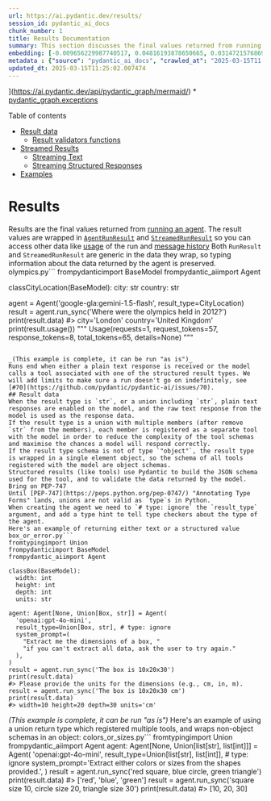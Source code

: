 ```yaml
---
url: https://ai.pydantic.dev/results/
session_id: pydantic_ai_docs
chunk_number: 1
title: Results Documentation
summary: This section discusses the final values returned from running an agent, encapsulated in `AgentRunResult` and `StreamedRunResult`. It includes an overview of result data, validation functions, streamed results, and relevant examples.
embedding: [-0.009656229987740517, 0.04816193878650665, 0.031472157686948776, -0.023277850821614265, 0.012216166593134403, 0.01804504171013832, -0.005797502584755421, -0.016338417306542397, -0.0017301529878750443, 0.013389470055699348, -0.016024699434638023, -0.04914073646068573, -0.000848606345243752, -0.023277850821614265, 0.022236309945583344, -0.010277391411364079, -0.021382996812462807, 0.017216825857758522, -0.009286043234169483, 0.04926622286438942, 0.049065444618463516, -0.022801000624895096, 0.014857669360935688, 0.007077470887452364, -0.0112687386572361, 0.02886202558875084, -0.030669040977954865, 0.06977081298828125, 0.0011160506401211023, -0.0019089720444753766, -0.006274353712797165, -0.007504126988351345, -0.010509542189538479, -0.030794527381658554, 0.015209033153951168, -0.020328905433416367, 0.011369128711521626, 0.03496069833636284, 0.023993128910660744, 0.045100051909685135, 0.03187371790409088, -0.017166631296277046, 0.03573871776461601, 0.03541245311498642, -0.013966711238026619, 0.03460933268070221, 0.007642162498086691, 0.007416286040097475, 0.004410870373249054, 0.007253152783960104, -0.02324020490050316, 0.05195164680480957, -0.005223399493843317, -0.06214119866490364, -0.000978799187578261, -0.0027560098096728325, -0.03611518070101738, 0.02252492867410183, -0.0015717255882918835, -0.053055934607982635, -0.006713558454066515, -0.0051292842254042625, 0.018132882192730904, 0.04073310270905495, -0.050245024263858795, -0.004718313924968243, -0.05993262678384781, 0.02436958998441696, -0.01583646796643734, -0.003090119222179055, 0.032199982553720474, 0.009493096731603146, -0.03696849197149277, 0.0008760566124692559, -0.035111282020807266, -0.032325468957424164, 0.040858589112758636, 0.08824250847101212, -0.01148206740617752, -0.022449636831879616, -0.0062680793926119804, -0.012987911701202393, 0.032777223736047745, 0.010246019810438156, -0.0050383061170578, -0.03927745297551155, -0.047333724796772, -0.047559600323438644, -0.005035168956965208, -0.03428306803107262, -0.04846310615539551, -0.022010432556271553, -0.004103427287191153, 0.02800871431827545, 0.07243113964796066, 0.018208174034953117, 0.00030528652132488787, -0.013527506031095982, 0.023880189284682274, 0.01412984449416399, 0.03822336345911026, -0.020567331463098526, -0.03955352306365967, 0.013577701523900032, 0.027632253244519234, -0.017091339454054832, 0.02381744608283043, 0.01700349897146225, -0.03706888109445572, -0.03611518070101738, -0.0841265320777893, 0.0006748851737938821, -0.011714218184351921, 0.032902710139751434, -0.06660854071378708, 0.005715935956686735, -0.050947751849889755, 0.016275672242045403, 0.009016245603561401, -0.0014368270058184862, -0.01630077138543129, -0.010302488692104816, 0.01712898537516594, 0.0015701570082455873, 0.04173700138926506, 0.023503728210926056, -0.022098273038864136, -0.038976285606622696, -0.006286902353167534, -0.03024238348007202, 0.018471697345376015, 0.010120532475411892, 0.0021081827580928802, 0.001534863724373281, -0.032174885272979736, -0.010653852485120296, -0.04479888454079628, -0.02324020490050316, -0.032777223736047745, 0.03199920430779457, -0.022562574595212936, -0.005377120804041624, 0.009072715416550636, 0.027858130633831024, -0.03706888109445572, 0.031145891174674034, -0.027356181293725967, 0.03275212645530701, -0.03388150781393051, 0.013753383420407772, 0.027732642367482185, 0.03084472194314003, -0.043920475989580154, -0.01441846415400505, -0.025850336998701096, -0.026051115244627, 0.040155861526727676, 0.04540122300386429, 0.029163194820284843, -0.04301696643233299, 0.009857009164988995, 0.059631455689668655, -0.061488665640354156, -0.011249915696680546, -0.010315037332475185, -0.02921338938176632, -0.029012611135840416, -0.009016245603561401, -0.04407105967402458, -0.05556567385792732, -0.018446600064635277, -0.01448120828717947, -0.019074033945798874, 0.01828346587717533, 0.00991347897797823, -0.03644144535064697, -0.09732776880264282, -0.01924971677362919, -0.026427576318383217, -0.05290535092353821, -0.018019942566752434, -0.015899211168289185, -0.08402614295482635, -0.03192391246557236, -0.006101808976382017, 0.00712766544893384, 0.012667919509112835, 0.004382635932415724, -0.003955979831516743, 0.046154145151376724, 0.02065517194569111, 0.031597644090652466, 0.033605437725782394, 0.030744332820177078, -0.027732642367482185, -0.015108643099665642, 0.05029521882534027, 0.011425597593188286, -0.0024956241250038147, 0.03280232101678848, 0.03498579561710358, 0.027481667697429657, 0.031848616898059845, 0.0037050058599561453, 0.0011536967940628529, -0.05127401649951935, -0.0011513439239934087, -0.007328445091843605, -0.016451355069875717, -0.029338877648115158, 0.021144570782780647, -0.032325468957424164, -0.0018226996762678027, -0.014154941774904728, -0.009819363243877888, -0.012347928248345852, -0.05827619507908821, 0.01687801070511341, 0.004344990011304617, 0.018961096182465553, 0.008708802983164787, 0.045100051909685135, 0.032551344484090805, -0.035713620483875275, -0.02675384283065796, 0.011438146233558655, -0.011074233800172806, -0.033254072070121765, 0.00388696207664907, 0.02426919899880886, 0.01377848070114851, 0.0055935862474143505, -0.009587212465703487, -0.023993128910660744, 0.03280232101678848, -0.07197938114404678, 0.019375203177332878, 0.013439665548503399, -0.0005086147575639188, -0.0365920290350914, -0.021746909245848656, -0.0006015536491759121, 0.03681790828704834, 0.006195924244821072, -0.0053426120430231094, 0.021194767206907272, 0.011218544095754623, -0.018270917236804962, 0.05551547929644585, 0.02813420072197914, 0.04570239037275314, -0.04236443340778351, -0.02449507638812065, -0.0356634259223938, -0.03975430503487587, -0.011946368962526321, -0.010961296036839485, -0.022600222378969193, -0.03744534030556679, -0.0014258468290790915, 0.019086584448814392, 0.01355260331183672, -0.06600619852542877, 0.006782575976103544, -0.025950726121664047, -0.01044052466750145, -0.004630472976714373, -0.014732182025909424, 0.013389470055699348, -0.06143847107887268, 0.019048936665058136, 0.05021992698311806, 0.040155861526727676, -0.047333724796772, -0.016388611868023872, 0.03245095536112785, 0.007930782623589039, 0.04703255370259285, 0.0070586479268968105, -0.01301300898194313, 0.002600719453766942, 0.030819624662399292, 0.018333660438656807, 0.034759920090436935, 0.003890099236741662, -0.020429294556379318, -0.008715077303349972, -0.021244961768388748, 0.0195885319262743, 0.03275212645530701, 0.04796115681529045, 0.012027936056256294, 0.030920013785362244, -0.030568649992346764, -0.01628822274506092, -0.037219464778900146, 0.04068290814757347, -0.01569843292236328, 0.0016799581935629249, -0.014016905799508095, 0.001432121149264276, 0.0024328806903213263, 0.010409152135252953, -0.00686414260417223, 0.002994435140863061, 0.01888580434024334, -0.023779800161719322, -0.011720492504537106, 0.024219004437327385, -0.004824977833777666, -0.029012611135840416, 0.03498579561710358, -0.03109569661319256, -0.02815929800271988, -0.03496069833636284, -0.03257644549012184, 0.054712362587451935, -0.011933820322155952, 0.023378241807222366, -0.00879664346575737, -0.03503599017858505, -0.04131034389138222, 0.06364703923463821, 0.0165391955524683, -0.03764612227678299, -0.009775443002581596, -0.026076212525367737, 0.0025803279131650925, 0.007453931961208582, 0.004975562449544668, -0.017794067040085793, -0.05380885675549507, -0.031723130494356155, 0.046731386333703995, 0.021144570782780647, -0.01924971677362919, -0.039101772010326385, 0.03413248434662819, 0.01320123951882124, 0.049190931022167206, -0.03445874899625778, -0.01553529966622591, -0.038524530827999115, -0.024231553077697754, -0.002442292170599103, 0.018270917236804962, 0.025850336998701096, 0.05672015622258186, -0.029690241441130638, -0.010653852485120296, 0.04020605608820915, -0.00978171732276678, 0.003394425380975008, 0.06364703923463821, -0.001985832815989852, 0.00480301771312952, -0.013301629573106766, -0.0039528426714241505, -0.009819363243877888, 0.005082226358354092, -0.05032031610608101, 0.015773724764585495, 5.0734030082821846e-05, 0.009643681347370148, -0.03726965934038162, 0.021997883915901184, -0.05556567385792732, 0.01655174419283867, -0.004589689429849386, 0.022198662161827087, 0.024821342900395393, 0.010001319460570812, -0.002396803116425872, 0.0060327909886837006, -0.004947328008711338, 0.006274353712797165, -0.025724848732352257, 0.0373198539018631, -0.0017756420420482755, 0.01968892104923725, 0.029765533283352852, 0.06505249440670013, 0.012492237612605095, 0.0007850785041227937, 0.03197410702705383, 0.05526450648903847, 0.005151244346052408, 0.025662105530500412, -0.013326726853847504, 0.024570368230342865, 0.023378241807222366, -0.010032691061496735, -0.006205335725098848, 0.00914800725877285, 0.0013654561480507255, 0.027130303904414177, 0.02218611352145672, 0.01794465072453022, 0.008401359431445599, -0.007002178579568863, -0.0046900794841349125, -0.012586353346705437, 0.0054931966587901115, -0.0046147871762514114, -0.0014250625390559435, 0.02640247903764248, 0.052252817898988724, -0.03435835987329483, 0.021257510408759117, 0.0017583875451236963, 0.04522554203867912, -0.033153682947158813, 0.023516276851296425, -0.04886466637253761, -0.02287629246711731, -0.0443471297621727, -0.005753582343459129, 0.010189549997448921, 0.020918695256114006, 0.05852717161178589, -0.004360675811767578, -0.06073574349284172, 0.0012760466197505593, 0.004125387407839298, -0.04161151126027107, 0.029740436002612114, 0.03950332850217819, -0.04218875244259834, -0.029338877648115158, -0.02144574001431465, -0.012812229804694653, 0.03553793951869011, 0.06811438500881195, -0.020843403413891792, -0.030995307490229607, -0.003422659821808338, 0.014794926159083843, 0.004257149063050747, -0.011337757110595703, 0.03132157400250435, 0.035261865705251694, -0.028184395283460617, 0.02217356488108635, 0.0711260735988617, -0.050245024263858795, -0.007353542372584343, -0.0007329229265451431, -0.01569843292236328, 0.04610395058989525, -0.03533715754747391, 0.029338877648115158, 0.016601938754320145, -0.05571626126766205, 0.008476651273667812, -0.011852254159748554, -0.04725842922925949, 0.07825373858213425, 0.0074351090006530285, 0.026427576318383217, -0.008658607490360737, 0.023742154240608215, 0.019199522212147713, -0.027004817500710487, 0.0338062159717083, -0.037470441311597824, 0.0033975625410676003, 0.0018932862440124154, -0.011281287297606468, -0.00433557853102684, -0.016350965946912766, 0.0075982422567903996, -0.023779800161719322, 0.017919553443789482, -0.015058448538184166, 0.027356181293725967, -0.01617528311908245, 0.060334183275699615, -0.0024595465511083603, 0.018710121512413025, -0.0010046808747574687, 0.0487893745303154, -0.05692093446850777, 0.0008078230312094092, 0.018220722675323486, -0.01852189190685749, 0.029966313391923904, 0.015045899897813797, -0.04926622286438942, -0.02145828865468502, 0.008062544278800488, 0.023491179570555687, 0.005577900446951389, 0.03787199780344963, -0.01412984449416399, 0.0489901527762413, 0.02099398709833622, -0.02918829210102558, 0.02394293248653412, 0.0019685784354805946, -0.0067951250821352005, 0.012762035243213177, -0.048714082688093185, 0.008878210559487343, 0.060334183275699615, 0.038976285606622696, -0.01666468381881714, 0.020002638921141624, -0.006876691710203886, 0.008206854574382305, 0.06028398871421814, -0.025360936298966408, 0.015899211168289185, 0.02449507638812065, 0.017743872478604317, -0.005982595961540937, 0.004624198656529188, -0.012774583883583546, -0.009380158968269825, -0.01569843292236328, 0.019914798438549042, -0.004922230262309313, -0.025473875924944878, -0.008526846766471863, -0.006211610045284033, 0.01956343464553356, -0.027155403047800064, 0.013063204474747181, -0.01781916432082653, -0.005094774998724461, -0.017379960045218468, 0.015874113887548447, 0.010227195918560028, 0.01840895414352417, 0.026778940111398697, -0.03726965934038162, -0.006663363426923752, 0.014907863922417164, 0.02239944227039814, 0.003432071302086115, -0.02238689363002777, -0.01665213517844677, 0.015146289952099323, -0.04469849541783333, -0.007221780717372894, 0.00015764313866384327, 0.030543552711606026, 0.04655570164322853, -0.005446138791739941, 0.016363514587283134, 0.00909153837710619, 0.036064982414245605, -0.013314178213477135, 0.0323505662381649, -0.03187371790409088, 0.01853444054722786, 0.01957598328590393, -0.019500691443681717, 0.008577041327953339, -0.019550886005163193, -0.0025379760190844536, 0.008978599682450294, 0.0019685784354805946, 0.042866382747888565, 0.014280429109930992, -0.016325868666172028, 0.06143847107887268, 0.05983223393559456, -0.021408094093203545, -0.019726566970348358, 0.008382536470890045, 0.00765471113845706, 0.02216101624071598, 0.020429294556379318, -0.04173700138926506, -0.022474734112620354, 0.004401458892971277, 0.024608014151453972, -0.024695856496691704, -0.040155861526727676, 0.030116897076368332, -0.024557819589972496, -0.03684300556778908, 0.050470899790525436, 0.001036052592098713, -0.01933755725622177, -0.004705765284597874, -0.0037489263340830803, -0.010126806795597076, 0.011061685159802437, -0.01888580434024334, 0.016463903710246086, -0.010635029524564743, -0.007096293848007917, -0.015058448538184166, -0.039101772010326385, 0.015221581794321537, 0.008075092919170856, -0.015334520488977432, -0.045200444757938385, 0.0014807474799454212, 0.03024238348007202, 0.0010995804332196712, 0.005013208370655775, 0.04218875244259834, -0.018371306359767914, -0.007353542372584343, 0.012115776538848877, 0.01864737831056118, -0.06741165369749069, 0.022700611501932144, 0.00013783969916403294, 0.006384154781699181, -0.020241064950823784, -0.010001319460570812, -0.0030069840140640736, 0.021382996812462807, -0.06249256059527397, 0.022913938388228416, 0.04607885330915451, -0.02251238003373146, -0.009248397313058376, 0.038399044424295425, -0.01320123951882124, 0.01530942227691412, 0.00278267590329051, 0.0072594271041452885, -0.01354005467146635, -0.00041842093924060464, -0.0004560670640785247, 0.044748689979314804, -0.04632982611656189, 0.017794067040085793, 0.026126408949494362, 0.029765533283352852, -0.020943792536854744, -0.002820321824401617, 0.002983455080538988, -0.013753383420407772, -0.006625717505812645, -0.005543391220271587, 0.04256521537899971, 0.03819826617836952, 0.008056269958615303, 0.0062461188063025475, -0.016087442636489868, -0.0076233395375311375, -0.022248858585953712, 0.019048936665058136, 0.01781916432082653, -0.022775903344154358, -0.008677431382238865, -0.037219464778900146, 0.002412488916888833, -0.027381278574466705, -0.007378639653325081, -0.028058908879756927, -0.005414767190814018, -0.014280429109930992, -0.027055012062191963, 0.005060266237705946, -0.05124891921877861, 0.02931378036737442, -0.003375602187588811, -0.01500825397670269, -0.021157119423151016, 0.030292579904198647, 0.03799748420715332, 0.012410671450197697, 0.04384518414735794, 0.026051115244627, -0.026904428377747536, -0.01200911309570074, 0.012297732755541801, -0.002178769325837493, 0.021370448172092438, 0.010409152135252953, -0.008056269958615303, -0.028309883549809456, -0.04758469760417938, 0.03516147658228874, -0.012172246351838112, 0.0026148369070142508, -0.0649019107222557, 0.018383855000138283, 0.023014329373836517, -0.02428174763917923, -0.014016905799508095, 0.006537876557558775, 0.025034669786691666, 0.07745061814785004, -0.013678090646862984, -0.010139355435967445, -0.016514098271727562, 0.01936265453696251, 0.0261515062302351, 0.0005956714157946408, 0.008250774815678596, 0.021182216703891754, -0.03154744952917099, -0.07730003446340561, -0.004021860659122467, 0.014631792902946472, 0.013514957390725613, -0.030418066307902336, -0.010886003263294697, -0.008275872096419334, -0.01425533089786768, 0.007472754921764135, 0.03854962810873985, -0.008809192106127739, -0.008545669727027416, 0.0019481867784634233, -0.02324020490050316, 0.028460467234253883, -0.0027528726495802402, -0.01512119174003601, -0.0028297335375100374, -0.00016862325719557703, 0.01971401832997799, 0.002048576483502984, -0.008300969377160072, 0.0026822860818356276, -0.04126014932990074, -0.00453949486836791, 0.02121986448764801, -0.02144574001431465, -0.015460006892681122, 0.027004817500710487, -0.031221183016896248, 0.004988111089915037, 0.028560858219861984, -0.016325868666172028, -0.0017364273080602288, -0.025498973205685616, -0.010271117091178894, -0.022085724398493767, -0.02921338938176632, 0.04055742174386978, -0.03762102499604225, 0.004828114993870258, -0.021659068763256073, -0.017442703247070312, -0.01759328693151474, -0.011626376770436764, -0.008062544278800488, 0.005778679624199867, -0.0242942962795496, 0.0363912507891655, -0.041937779635190964, 0.04397067055106163, -0.004410870373249054, 0.008482925593852997, 0.003143451176583767, 0.01815797947347164, 0.03987979143857956, -0.008834289386868477, 0.0020093617495149374, 0.0007980193477123976, -0.026653453707695007, -0.01290007121860981, 0.006393566261976957, 0.00867115706205368, -0.008420182392001152, 0.04856349527835846, 0.028184395283460617, -0.027732642367482185, 0.0064218007028102875, 0.0058571090921759605, -0.009304866194725037, 0.013263983651995659, -0.039101772010326385, -0.012423220090568066, -0.008401359431445599, 0.02193514071404934, 0.03822336345911026, -0.032300371676683426, 0.027833031490445137, -0.036190472543239594, 0.010402877815067768, 0.01130638550966978, 0.01947559416294098, 0.005737896542996168, 0.0032720754388719797, 0.04065781086683273, -0.00642493786290288, 0.010860905982553959, 0.003614027751609683, -0.029338877648115158, -0.01026484277099371, -0.02120731584727764, -0.033003099262714386, -0.00979426596313715, 0.010992667637765408, 0.0007976272027008235, 0.003814806928858161, 0.008884484879672527, 0.006544150877743959, -0.09687601774930954, -0.020567331463098526, 0.03912686929106712, -0.03177332505583763, 0.002299550687894225, -0.024080969393253326, 0.012799681164324284, 0.026477772742509842, -0.047333724796772, -0.01888580434024334, -0.005772405304014683, -0.026051115244627, -0.013577701523900032, -0.017329763621091843, 0.031221183016896248, 0.005684564355760813, 0.021194767206907272, -0.011802058666944504, 0.02510996349155903, -0.029414169490337372, -0.014895315282046795, -0.006958257872611284, -0.03415758162736893, -0.004269697703421116, -0.008175482973456383, 0.02569975145161152, -0.02006538212299347, 0.021295156329870224, 0.04796115681529045, -0.015171387232840061, -0.04188758507370949, -0.02030380815267563, 0.005552802700549364, -0.0032250178046524525, -0.053306907415390015, 0.00186975731048733, 0.013301629573106766, 0.05077206715941429, 0.02227395586669445, -0.010246019810438156, 0.025147609412670135, -0.016739975661039352, -0.009217025712132454, 0.006562973838299513, 0.04552670940756798, -0.03611518070101738, -0.02415626123547554, 0.008652333170175552, 0.008338616229593754, 0.024708405137062073, 0.005672015715390444, 0.004238325636833906, -0.001957598375156522, 0.02896241657435894, 0.024796245619654655, 0.024595465511083603, -0.045677293092012405, -0.025235449895262718, -0.029062805697321892, 0.015560396946966648, -0.0019560297951102257, -0.0034603059757500887, -0.029815727844834328, -0.03481011465191841, -0.0013089870335534215, 0.002269747434183955, -0.006418663542717695, 0.006387291941791773, 0.014995705336332321, -0.03270193189382553, 0.007585693616420031, 0.026302089914679527, -0.002092496957629919, -0.01372828520834446, -0.00979426596313715, 0.006177101284265518, 0.02697972021996975, -0.0075229499489068985, -0.02357902005314827, -0.013464762829244137, 0.05280495807528496, -0.03107059933245182, 0.021859847009181976, 0.03433326259255409, -0.02030380815267563, 0.0033159959129989147, 0.00903506949543953, -0.015020802617073059, -0.017530543729662895, 0.02474605105817318, 0.01630077138543129, -0.0008948796894401312, 0.0031622741371393204, -0.013652993366122246, -0.0645003542304039, 0.011827156879007816, -0.014004357159137726, 0.0075982422567903996, 0.009800540283322334, 0.0028030674438923597, 0.047208234667778015, 0.02803381159901619, -0.006901788990944624, 0.0027356180362403393, -0.03270193189382553, 0.0403064489364624, -0.03481011465191841, -0.015585494227707386, -0.016614487394690514, 0.0201532244682312, 0.003141882596537471, -0.006013968028128147, -0.019161876291036606, -0.017794067040085793, -0.020579880103468895, -0.005540254060178995, 0.07438873499631882, -0.05170067399740219, -0.04926622286438942, 0.03317878022789955, -0.011162075214087963, 0.015083545818924904, 0.0183964055031538, 0.01354005467146635, 0.007121391128748655, 0.029414169490337372, -0.0038806877564638853, -0.005339474882930517, -0.030167091637849808, 0.008533121086657047, 0.020968889817595482, 0.02275080606341362, -0.019299911335110664, 0.03227527439594269, -0.052252817898988724, -0.006202198565006256, 0.01290007121860981, -0.04467339813709259, 0.009938576258718967, -0.02320255897939205, 0.0008815467008389533, -0.030091799795627594, 0.03139686584472656, -0.03506108745932579, -0.033705826848745346, -0.029338877648115158, -0.016350965946912766, -0.03204939886927605, -0.01889835298061371, -0.010710321366786957, 0.00565319275483489, 0.006487681530416012, 0.005166930146515369, 0.01947559416294098, -0.03272702917456627, 0.03177332505583763, 0.0032532522454857826, -0.03548774495720863, -0.021019084379076958, -0.018672475591301918, -0.04351891577243805, 0.07674789428710938, -0.019525788724422455, -0.013389470055699348, -0.005446138791739941, -0.014267879538238049, -0.010635029524564743, -0.008031172677874565, -0.029966313391923904, 0.03556303679943085, -0.019048936665058136, -0.029941216111183167, 0.0007493930752389133, 0.004636747296899557, 0.04279109090566635, 0.031145891174674034, 0.019387751817703247, -0.0032218806445598602, -0.0022462185006588697, 0.08106464892625809, 0.013615347445011139, 0.006205335725098848, 0.003918333910405636, -0.009775443002581596, 0.017856810241937637, -0.004683805163949728, -0.008489199914038181, 0.02886202558875084, -0.03152235224843025, 0.023829994723200798, 0.011017764918506145, 0.010816985741257668, -0.019149327650666237, 0.01804504171013832, 0.003877550596371293, 0.0009333100751973689, 0.037696316838264465, -0.0022321012802422047, 0.008188031613826752, -0.005935538560152054, 0.020567331463098526, -0.00041293087997473776, 0.008231951855123043, -0.021759457886219025, 0.013050655834376812, 0.028184395283460617, 0.0066194431856274605, -0.0001352907420368865, -0.04457300901412964, -0.0035136379301548004, 0.007736277766525745, 0.022487282752990723, 0.026879331097006798, 0.013351824134588242, 0.020554782822728157, 0.009047618135809898, -0.02778283692896366, 0.003375602187588811, -0.016212929040193558, 0.006462584249675274, -0.011651474982500076, -0.028435369953513145, -0.04163660854101181, -0.0014846689300611615, 0.034559138119220734, -0.023252753540873528, 0.03342975676059723, 0.007165311835706234, 0.024532722309231758, -0.011532261967658997, -0.0001300948060816154, 0.019638726487755775, -0.036416348069906235, -0.024419784545898438, 0.04043193534016609, -0.024193907156586647, 0.016940753906965256, -0.0034916778095066547, 0.0010109551949426532, -0.006914337631314993, -0.0058696577325463295, 0.007033550180494785, -0.029263585805892944, -0.03927745297551155, 0.014719633385539055, 0.027632253244519234, 0.0207806583493948, 0.026804039254784584, 0.004643021617084742, -0.006738655734807253, -0.022725708782672882, 0.017568189650774002, 0.01947559416294098, 0.0022524928208440542, 0.020128125324845314, -0.020617526024580002, -0.0021301431115716696, 0.012774583883583546, 0.011751864105463028, 0.029238486662507057, -0.0038681388832628727, 0.02662835642695427, 0.004094015806913376, 0.029589852318167686, -0.021872395649552345, -0.007340993732213974, -0.0017034870106726885, -0.019425397738814354, 0.04060761630535126, -0.00660061975941062, -0.03857472538948059, 0.002864242298528552, 0.01863482967019081, 0.01853444054722786, -0.018848158419132233, -0.01336437277495861, -0.023302949965000153, -0.00774255208671093, 0.015146289952099323, -0.008715077303349972, -0.018697572872042656, 0.0006690029404126108, 0.002997572300955653, -0.007824119180440903, 0.016840364784002304, -0.03368072956800461, -0.004530083388090134, -0.04161151126027107, -0.005901029333472252, 0.014380818232893944, 0.01887325569987297, 0.004712039604783058, -0.015773724764585495, -0.009537016972899437, 0.022700611501932144, 0.005662604235112667, 0.04000527784228325, 0.004909681621938944, 0.013138496316969395, -0.02217356488108635, -0.0007035118760541081, -0.004969288129359484, 0.006086123175919056, 0.0029630635399371386, -0.0012227146653458476, 0.027406375855207443, -0.003218743484467268, -0.03905157744884491, -0.002693266374990344, 0.008169208653271198, -0.028234591707587242, -0.04211346060037613, 0.038047678768634796, 0.004542632028460503, 0.0008831152808852494, 0.016940753906965256, -0.0373198539018631, -0.02076810970902443, -0.04387028142809868, -0.002644639927893877, -0.0003484227054286748, 0.036767710000276566, 0.019977541640400887, -0.02145828865468502, -0.011864802800118923, -0.011538536287844181, 0.005276731215417385, 0.009587212465703487, 0.022700611501932144, -0.016965851187705994, 0.029037708416581154, 0.003482266329228878, 0.0032407036051154137, 0.008257049135863781, -0.036893200129270554, -0.022600222378969193, -0.017768969759345055, -0.03423287346959114, -0.004730862565338612, -0.047910962253808975, 0.0006937081925570965, -0.011557359248399734, -0.0242942962795496, -0.03754573315382004, 0.020793206989765167, -0.016627036035060883, 0.025724848732352257, 0.03222507983446121, 0.005320651922374964, 0.016376063227653503, 0.06776301562786102, -0.009066441096365452, 0.019751664251089096, 0.013088301755487919, 0.014167490415275097, 0.0067072841338813305, -0.006475132890045643, 0.0032720754388719797, 0.016476452350616455, -0.02193514071404934, -0.006682186387479305, 0.047082748264074326, -0.00017636815027799457, -0.0009623289806768298, 0.027531864121556282, 0.009543292224407196, 0.019500691443681717, 0.030392969027161598, 0.05077206715941429, -0.002440723590552807, 0.012542433105409145, 0.03252624720335007, -0.018559537827968597, -0.00028293413924984634, 0.03842414170503616, 0.02768244780600071, 0.02297668345272541, -0.02239944227039814, 0.03154744952917099, 0.0525037907063961, 0.01014562975615263, -0.01724192313849926, 0.0047904690727591515, 0.011275012977421284, -0.04655570164322853, 0.01993989571928978, 0.0009654661407694221, -0.010214647278189659, 0.011519713327288628, 0.02229905314743519, 0.017154082655906677, 0.015522751025855541, -0.027531864121556282, 0.011337757110595703, 0.019764212891459465, 0.026101311668753624, 0.062091004103422165, -0.017304666340351105, 0.029062805697321892, -0.019375203177332878, -0.030468260869383812, -0.006770027335733175, -4.514593456406146e-05, -0.007472754921764135, 0.004078330006450415, -0.04339342936873436, -0.0026085625868290663, 0.03179842233657837, -0.012046759016811848, 0.030342774465680122, -0.005988870281726122, 0.014330623671412468, 0.01114325225353241, 0.04394557327032089, -0.0016030973056331277, -0.04080839455127716, 0.01548510417342186, -0.03209959343075752, 0.009731522761285305, 0.05772405117750168, 0.0005968479090370238, 0.004257149063050747, -0.007792747113853693, -0.02557426504790783, 0.0017866222187876701, 0.017041144892573357, 0.04100917652249336, -0.007221780717372894, 0.023779800161719322, 0.01795719936490059, 0.016501549631357193, -0.0649019107222557, -0.020328905433416367, 0.004900270141661167, -0.036516737192869186, -0.016263123601675034, 0.007755101192742586, -0.004787331912666559, -0.0305937472730875, 0.009116635657846928, 0.03985469415783882, -0.004752822685986757, 0.021596325561404228, 0.0270801093429327, -0.004285383503884077, 0.019199522212147713, 0.013339275494217873, -0.00867115706205368, -0.014757279306650162, 0.0005599860451184213, 0.0015748627483844757, 0.0032971727196127176, -0.003654810832813382, 0.0021003398578613997, 0.0016266261227428913, 0.009047618135809898, -0.05069677531719208, -0.0050665405578911304, 0.00954956654459238, 0.020579880103468895, -0.012912619858980179, 0.005966910161077976, 0.01137540303170681, -0.001841522753238678, -0.00407205568626523, 0.006770027335733175, -0.05310612916946411, 0.014042003080248833, -0.031145891174674034, -0.033956799656152725, 0.016451355069875717, 0.008878210559487343, -0.001960735535249114, 0.0017019184306263924, 0.0012485963525250554, 0.035964593291282654, -0.0075354985892772675, -0.0375206358730793, -0.015397263690829277, -0.019061485305428505, 0.0050539919175207615, -0.01769367791712284, 0.028084006160497665, -0.032877612859010696, -0.03802258148789406, -0.010471896268427372, -0.008595864288508892, -0.014518854208290577, -0.001081541646271944, 0.004699490964412689, 0.00774255208671093, 0.017543092370033264, 0.006274353712797165, -0.02765735052525997, 0.019964993000030518, 0.013966711238026619, 0.0072594271041452885, -0.000993700698018074, -0.012912619858980179, -0.005392807070165873, -0.012178520672023296, -0.0200528334826231, 0.015096094459295273, 0.015736078843474388, 0.03563832864165306, -0.03777160868048668, 0.019048936665058136, 0.007497852668166161, -0.04788586497306824, 0.006744930054992437, 0.018446600064635277, -0.009631132706999779, -0.007315896451473236, 0.017417605966329575, 0.006183375604450703, 0.013640444725751877, 0.038976285606622696, 0.0057692681439220905, 0.015209033153951168, 0.013213788159191608, -0.001755250385031104, -0.004941053222864866, 0.0305937472730875, 0.0036453993525356054, 0.033580340445041656, -0.020830852910876274, 0.020266162231564522, -0.00850802380591631, 0.0008540963754057884, 0.01260517630726099, -0.014292977750301361, -0.004724588245153427, 0.023604117333889008, 0.0026791489217430353, 0.0005172420060262084, 0.01213459949940443, -0.01620038039982319, -0.021671617403626442, -0.012787132523953915, -0.03543755039572716, 0.029589852318167686, -0.03716927021741867, -0.012523610144853592, -0.00856449268758297, 0.0060735740698874, 0.04444751888513565, -0.01745525188744068, 0.022662965580821037, 0.002912868745625019, -0.00048273307038471103, -0.005320651922374964, -0.006738655734807253, -0.023754702880978584, -0.02838517539203167, -0.006280628032982349, -0.014230233617126942, 0.003055610228329897, 0.028084006160497665, 0.009292317554354668, 0.0004117544449400157, 0.009555840864777565, 0.00022764138702768832, 0.019525788724422455, 0.0022305327001959085, 0.023980578407645226, 0.009417804889380932, 0.0020548508036881685, 0.0075354985892772675, 0.03071923553943634, -0.02908790297806263, -0.002530133118852973, 0.013565151952207088, 0.020366551354527473, -0.011626376770436764, -0.0022760217543691397, -0.012329104356467724, 0.03609008342027664, -0.002453272230923176, -0.016125088557600975, 0.047559600323438644, 0.02556171640753746, -0.013389470055699348, 0.0038838249165564775, -0.015434909611940384, 0.020943792536854744, -0.015660787001252174, -0.029840825125575066, -0.011061685159802437, 0.022211210802197456, -0.008119013160467148, -0.008633510209619999, 0.045325931161642075, -0.03393170237541199, 0.018270917236804962, -0.006569248158484697, -0.0024783697444945574, 0.027858130633831024, 0.01993989571928978, 0.0139039671048522, -0.02192259207367897, 0.0043387156911194324, 0.018258368596434593, -0.02346608228981495, -0.03870021179318428, 0.014531402848660946, -0.008752723224461079, 0.0072343298234045506, -0.016162734478712082, 0.007830393500626087, 0.015623140148818493, -0.011707943864166737, 0.012630273588001728, -0.005245359614491463, 0.018609732389450073, 0.01748034916818142, 0.015234130434691906, -0.021044181659817696, -0.03614027798175812, -0.03164783865213394, -0.007905685342848301, 0.016815267503261566, 0.014468659646809101, -0.01412984449416399, 0.005640643648803234, 0.000936447293497622, -0.005584174767136574, 0.027280889451503754, -0.03568852320313454, -0.009907204657793045, -0.03378111869096756, -0.011707943864166737, -0.009568389505147934, -0.011638925410807133, 0.002224258380010724, -0.0042289141565561295, 0.02464566007256508, -0.018961096182465553, 0.022324150428175926, 0.030744332820177078, -0.0028014988638460636, 0.0015466281911358237, -0.009204477071762085, 0.009411530569195747, -0.018559537827968597, 0.03179842233657837, 0.004947328008711338, 0.007943331263959408, -0.02989101968705654, -0.047333724796772, -0.0068076737225055695, -0.019776761531829834, -0.04750940576195717, 0.054812751710414886, -0.01512119174003601, -0.0007411580299958587, 0.012467140331864357, -0.018923450261354446, 0.00037685336428694427, -0.052604179829359055, 0.027531864121556282, 0.04457300901412964, -0.010283665731549263, 0.00844527967274189, -0.04776037856936455, 0.010289940051734447, 0.03709397837519646, 0.031120793893933296, -0.005439864471554756, -0.024256650358438492, 0.0008854681509546936, 0.013464762829244137, -0.007108842488378286, 0.012925168499350548, -0.02800871431827545, 0.03478501737117767, 0.02133280225098133, -0.03754573315382004, 0.014518854208290577, 0.014468659646809101, -0.010070337913930416, -0.0013983965618535876, 0.022223759442567825, 0.015271776355803013, 0.023051975294947624, 0.006384154781699181, 0.011977740563452244, 0.009693875908851624, -0.012987911701202393, 0.010980118997395039, -0.016350965946912766, -0.0019795584958046675, -0.00961858406662941, -0.008012349717319012, 0.0332791730761528, -0.000715668429620564, 0.015974504873156548, 0.01219734363257885, -0.032651737332344055, -0.011720492504537106, 0.0017474074847996235, 0.0038963735569268465, 0.056117817759513855, 0.01828346587717533, -0.0027983617037534714, -0.005515156779438257, -0.003085413249209523, -0.004357538651674986, 0.03295290470123291, 0.00030920800054445863, 0.02745657041668892, -0.012216166593134403, 0.027958519756793976, 0.01887325569987297, 0.016601938754320145, -0.04296677187085152, -0.013113399036228657, 0.02873653918504715, 0.03777160868048668, 0.0075354985892772675, 0.007378639653325081, -0.005756719503551722, 0.0051198722794651985, 0.02697972021996975, -0.016238026320934296, 0.002164651872590184, -0.02147083729505539, -0.013991808518767357, 0.0005109676858410239, 0.02568720281124115, -0.04828742519021034, 0.030116897076368332, -0.023993128910660744, 0.010183275677263737, -0.0070711965672671795, 0.002969337860122323, 0.007165311835706234, -0.0018305426929146051, -0.00030332576716318727, -8.436064672423527e-05]
metadata : {"source": "pydantic_ai_docs", "crawled_at": "2025-03-15T11:25:02.005262", "url_path": "/results/", "chunk_size": 4630}
updated_dt: 2025-03-15T11:25:02.007474
---
```

](https://ai.pydantic.dev/api/pydantic_graph/mermaid/)
    * [ pydantic_graph.exceptions  ](https://ai.pydantic.dev/api/pydantic_graph/exceptions/)


Table of contents 
  * [ Result data  ](https://ai.pydantic.dev/results/#structured-result-validation)
    * [ Result validators functions  ](https://ai.pydantic.dev/results/#result-validators-functions)
  * [ Streamed Results  ](https://ai.pydantic.dev/results/#streamed-results)
    * [ Streaming Text  ](https://ai.pydantic.dev/results/#streaming-text)
    * [ Streaming Structured Responses  ](https://ai.pydantic.dev/results/#streaming-structured-responses)
  * [ Examples  ](https://ai.pydantic.dev/results/#examples)


# Results
Results are the final values returned from [running an agent](https://ai.pydantic.dev/agents/#running-agents). The result values are wrapped in [`AgentRunResult`](https://ai.pydantic.dev/api/agent/#pydantic_ai.agent.AgentRunResult) and [`StreamedRunResult`](https://ai.pydantic.dev/api/result/#pydantic_ai.result.StreamedRunResult) so you can access other data like [usage](https://ai.pydantic.dev/api/usage/#pydantic_ai.usage.Usage) of the run and [message history](https://ai.pydantic.dev/message-history/#accessing-messages-from-results)
Both `RunResult` and `StreamedRunResult` are generic in the data they wrap, so typing information about the data returned by the agent is preserved.
olympics.py```
frompydanticimport BaseModel
frompydantic_aiimport Agent

classCityLocation(BaseModel):
  city: str
  country: str

agent = Agent('google-gla:gemini-1.5-flash', result_type=CityLocation)
result = agent.run_sync('Where were the olympics held in 2012?')
print(result.data)
#> city='London' country='United Kingdom'
print(result.usage())
"""
Usage(requests=1, request_tokens=57, response_tokens=8, total_tokens=65, details=None)
"""

```

_(This example is complete, it can be run "as is")_
Runs end when either a plain text response is received or the model calls a tool associated with one of the structured result types. We will add limits to make sure a run doesn't go on indefinitely, see [#70](https://github.com/pydantic/pydantic-ai/issues/70).
## Result data
When the result type is `str`, or a union including `str`, plain text responses are enabled on the model, and the raw text response from the model is used as the response data.
If the result type is a union with multiple members (after remove `str` from the members), each member is registered as a separate tool with the model in order to reduce the complexity of the tool schemas and maximise the chances a model will respond correctly.
If the result type schema is not of type `"object"`, the result type is wrapped in a single element object, so the schema of all tools registered with the model are object schemas.
Structured results (like tools) use Pydantic to build the JSON schema used for the tool, and to validate the data returned by the model.
Bring on PEP-747
Until [PEP-747](https://peps.python.org/pep-0747/) "Annotating Type Forms" lands, unions are not valid as `type`s in Python.
When creating the agent we need to `# type: ignore` the `result_type` argument, and add a type hint to tell type checkers about the type of the agent.
Here's an example of returning either text or a structured value
box_or_error.py```
fromtypingimport Union
frompydanticimport BaseModel
frompydantic_aiimport Agent

classBox(BaseModel):
  width: int
  height: int
  depth: int
  units: str

agent: Agent[None, Union[Box, str]] = Agent(
  'openai:gpt-4o-mini',
  result_type=Union[Box, str], # type: ignore
  system_prompt=(
    "Extract me the dimensions of a box, "
    "if you can't extract all data, ask the user to try again."
  ),
)
result = agent.run_sync('The box is 10x20x30')
print(result.data)
#> Please provide the units for the dimensions (e.g., cm, in, m).
result = agent.run_sync('The box is 10x20x30 cm')
print(result.data)
#> width=10 height=20 depth=30 units='cm'

```

_(This example is complete, it can be run "as is")_
Here's an example of using a union return type which registered multiple tools, and wraps non-object schemas in an object:
colors_or_sizes.py```
fromtypingimport Union
frompydantic_aiimport Agent
agent: Agent[None, Union[list[str], list[int]]] = Agent(
  'openai:gpt-4o-mini',
  result_type=Union[list[str], list[int]], # type: ignore
  system_prompt='Extract either colors or sizes from the shapes provided.',
)
result = agent.run_sync('red square, blue circle, green triangle')
print(result.data)
#> ['red', 'blue', 'green']
result = agent.run_sync('square size 10, circle size 20, triangle size 30')
print(result.data)
#> [10, 20, 30]
